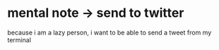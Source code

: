 # mental note -> send to twitter

because i am a lazy person, i want to be able to send a tweet from my terminal
